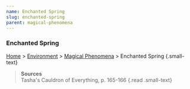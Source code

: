 ```yaml
---
name: Enchanted Spring
slug: enchanted-spring
parent: magical-phenomena
---
```

### Enchanted Spring
[Home](dm-operations-center) > [Environment](environment-menu) > [Magical Phenomena](magical-phenomena) > Enchanted Spring {.small-text}

> **Sources** <br/>
> Tasha's Cauldron of Everything, p. 165-166
{.read .small-text}